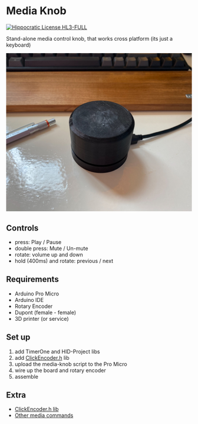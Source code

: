 # Media Knob

[![Hippocratic License HL3-FULL](https://img.shields.io/static/v1?label=Hippocratic%20License&message=HL3-FULL&labelColor=5e2751&color=bc8c3d)](https://firstdonoharm.dev/version/3/0/full.html)

Stand-alone media control knob, that works cross platform (its just a keyboard)

![Media Knob Example](./assets/media-knob.jpg)

## Controls

- press: Play / Pause
- double press: Mute / Un-mute
- rotate: volume up and down
- hold (400ms) and rotate: previous / next

## Requirements

- Arduino Pro Micro
- Arduino IDE
- Rotary Encoder
- Dupont (female - female)
- 3D printer (or service)

## Set up

1. add TimerOne and HID-Project libs
2. add [ClickEncoder.h](https://github.com/soligen2010/encoder) lib
3. upload the media-knob script to the Pro Micro
4. wire up the board and rotary encoder
5. assemble

## Extra

- [ClickEncoder.h lib](https://github.com/soligen2010/encoder)
- [Other media commands](https://github.com/NicoHood/HID/blob/master/src/HID-APIs/ConsumerAPI.h)
